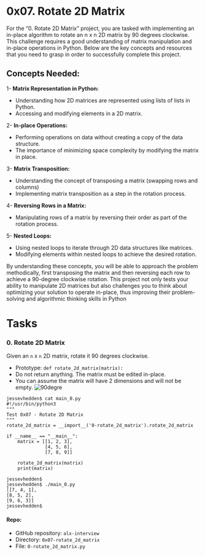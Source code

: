 # 0x07. Rotate 2D Matrix
For the “0. Rotate 2D Matrix” project, you are tasked with implementing an in-place algorithm to rotate an n x n 2D matrix by 90 degrees clockwise. This challenge requires a good understanding of matrix manipulation and in-place operations in Python. Below are the key concepts and resources that you need to grasp in order to successfully complete this project.

## Concepts Needed:
1- **Matrix Representation in Python:**
- Understanding how 2D matrices are represented using lists of lists in Python.
- Accessing and modifying elements in a 2D matrix.

2- **In-place Operations:**

- Performing operations on data without creating a copy of the data structure.
- The importance of minimizing space complexity by modifying the matrix in place.

3- **Matrix Transposition:**

- Understanding the concept of transposing a matrix (swapping rows and columns)
- Implementing matrix transposition as a step in the rotation process.

4- **Reversing Rows in a Matrix:**

- Manipulating rows of a matrix by reversing their order as part of the rotation process.

5- **Nested Loops:**
- Using nested loops to iterate through 2D data structures like matrices.
- Modifying elements within nested loops to achieve the desired rotation.

By understanding these concepts, you will be able to approach the problem methodically, first transposing the matrix and then reversing each row to achieve a 90-degree clockwise rotation. This project not only tests your ability to manipulate 2D matrices but also challenges you to think about optimizing your solution to operate in-place, thus improving their problem-solving and algorithmic thinking skills in Python


# Tasks

### 0. Rotate 2D Matrix
Given an `n` x `n` 2D matrix, rotate it 90 degrees clockwise.

- Prototype: `def rotate_2d_matrix(matrix):`
- Do not return anything. The matrix must be edited in-place.
- You can assume the matrix will have 2 dimensions and will not be empty.
![90degre](https://dev-to-uploads.s3.amazonaws.com/i/bluo1pumyica1dmly0qz.png)

```shell
jessevhedden$ cat main_0.py
#!/usr/bin/python3
"""
Test 0x07 - Rotate 2D Matrix
"""
rotate_2d_matrix = __import__('0-rotate_2d_matrix').rotate_2d_matrix

if __name__ == "__main__":
    matrix = [[1, 2, 3],
              [4, 5, 6],
              [7, 8, 9]]

    rotate_2d_matrix(matrix)
    print(matrix)

jessevhedden$
jessevhedden$ ./main_0.py
[[7, 4, 1],
[8, 5, 2],
[9, 6, 3]]
jessevhedden$
```

#### Repo:

- GitHub repository: `alx-interview`
- Directory: `0x07-rotate_2d_matrix`
- File: `0-rotate_2d_matrix.py`

